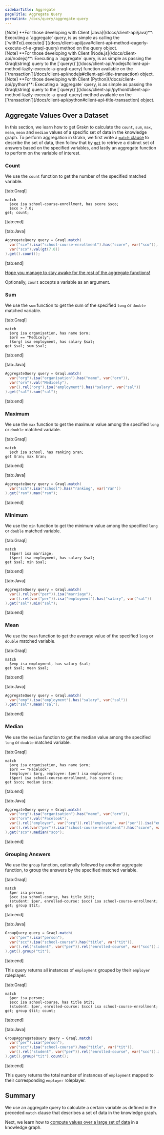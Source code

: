 ```yaml
---
sidebarTitle: Aggregate
pageTitle: Aggregate Query
permalink: /docs/query/aggregate-query
---
```


<div class = "note">
[Note]
**For those developing with Client [Java](/docs/client-api/java)**: Executing a `aggregate` query, is as simple as calling the [`withTx().execute()`](/docs/client-api/java#client-api-method-eagerly-execute-of-a-graql-query) method on the query object.
</div>

<div class = "note">
[Note]
**For those developing with Client [Node.js](/docs/client-api/nodejs)**: Executing a `aggregate` query, is as simple as passing the Graql(string) query to the [`query()`](/docs/client-api/nodejs#client-api-method-lazily-execute-a-graql-query) function available on the [`transaction`](/docs/client-api/nodejs#client-api-title-transaction) object.
</div>

<div class = "note">
[Note]
**For those developing with Client [Python](/docs/client-api/python)**: Executing a `aggregate` query, is as simple as passing the Graql(string) query to the [`query()`](/docs/client-api/python#client-api-method-lazily-execute-a-graql-query) method available on the [`transaction`](/docs/client-api/python#client-api-title-transaction) object.
</div>

## Aggregate Values Over a Dataset
In this section, we learn how to get Grakn to calculate the `count`, `sum`, `max`, `mean`, `mean` and `median` values of a specific set of data in the knowledge graph.
To perform aggregation in Grakn, we first write a [`match` clause](/docs/query/match-clause) to describe the set of data, then follow that by [`get`](/docs/query/get-query) to retrieve a distinct set of answers based on the specified variables, and lastly an aggregate function to perform on the variable of interest.

### Count
We use the `count` function to get the number of the specified matched variable.

<div class="tabs dark">

[tab:Graql]
```graql
match
  $sce isa school-course-enrollment, has score $sco;
  $sco > 7.0;
get; count;
```
[tab:end]

[tab:Java]
```java
AggregateQuery query = Graql.match(
  var("sce").isa("school-course-enrollment").has("score", var("sco")),
  var("sco").val(gt(7.0))
).get().count();
```
[tab:end]
</div>

[Hope you manage to stay awake for the rest of the aggregate functions!](https://www.youtube.com/watch?v=FmbmNp1RDCE)

Optionally, `count` accepts a variable as an argument.

### Sum
We use the `sum` function to get the sum of the specified `long` or `double` matched variable.

<div class="tabs dark">

[tab:Graql]
```graql
match
  $org isa organisation, has name $orn;
  $orn == "Medicely";
  ($org) isa employment, has salary $sal;
get $sal; sum $sal;
```
[tab:end]

[tab:Java]
```java
AggregateQuery query = Graql.match(
  var("org").isa("organisation").has("name", var("orn")),
  var("orn").val("Medicely"),
  var().rel("org").isa("employment").has("salary", var("sal"))
).get("sal").sum("sal");
```
[tab:end]
</div>

### Maximum
We use the `max` function to get the maximum value among the specified `long` or `double` matched variable.

<div class="tabs dark">

[tab:Graql]
```graql
match
  $sch isa school, has ranking $ran;
get $ran; max $ran;
```
[tab:end]

[tab:Java]
```java
AggregateQuery query = Graql.match(
  var("sch").isa("school").has("ranking", var("ran"))
).get("ran").max("ran");
```
[tab:end]
</div>

### Minimum
We use the `min` function to get the minimum value among the specified `long` or `double` matched variable.

<div class="tabs dark">

[tab:Graql]
```graql
match
  ($per) isa marriage;
  ($per) isa employment, has salary $sal;
get $sal; min $sal;
```
[tab:end]

[tab:Java]
```java
AggregateQuery query = Graql.match(
  var().rel(var("per")).isa("marriage"),
  var().rel(var("per")).isa("employment").has("salary", var("sal"))
).get("sal").min("sal");
```
[tab:end]
</div>

### Mean
We use the `mean` function to get the average value of the specified `long` or `double` matched variable.

<div class="tabs dark">

[tab:Graql]
```graql
match
  $emp isa employment, has salary $sal;
get $sal; mean $sal;
```
[tab:end]

[tab:Java]
```java
AggregateQuery query = Graql.match(
  var("emp").isa("employment").has("salary", var("sal"))
).get("sal").mean("sal");
```
[tab:end]
</div>

### Median
We use the `median` function to get the median value among the specified `long` or `double` matched variable.

<div class="tabs dark">

[tab:Graql]
```graql
match
  $org isa organisation, has name $orn;
  $orn == "Facelook";
  (employer: $org, employee: $per) isa employment;
  ($per) isa school-course-enrollment, has score $sco;
get $sco; median $sco;
```
[tab:end]

[tab:Java]
```java
AggregateQuery query = Graql.match(
  var("org").isa("organisation").has("name", var("orn")),
  var("orn").val("Facelook"),
  var().rel("employer", var("org")).rel("employee", var("per")).isa("employment"),
  var().rel(var("per")).isa("school-course-enrollment").has("score", var("sco"))
).get("sco").median("sco");
```
[tab:end]
</div>

### Grouping Answers
We use the `group` function, optionally followed by another aggregate function, to group the answers by the specified matched variable.

<div class="tabs dark">

[tab:Graql]
```graql
match
  $per isa person;
  $scc isa school-course, has title $tit;
  (student: $per, enrolled-course: $scc) isa school-course-enrollment;
get; group $tit;
```
[tab:end]

[tab:Java]
```java
GroupQuery query = Graql.match(
  var("per").isa("person"),
  var("scc").isa("school-course").has("title", var("tit")),
  var().rel("student", var("per")).rel("enrolled-course", var("scc")).isa("school-course-enrollment")
).get().group("tit");
```
[tab:end]
</div>

This query returns all instances of `employment` grouped by their `employer` roleplayer.

<div class="tabs dark">

[tab:Graql]
```graql
match
  $per isa person;
  $scc isa school-course, has title $tit;
  (student: $per, enrolled-course: $scc) isa school-course-enrollment;
get; group $tit; count;
```
[tab:end]

[tab:Java]
```java
GroupAggregateQuery query = Graql.match(
  var("per").isa("person"),
  var("scc").isa("school-course").has("title", var("tit")),
  var().rel("student", var("per")).rel("enrolled-course", var("scc")).isa("school-course-enrollment")
).get().group("tit").count();
```
[tab:end]
</div>

This query returns the total number of instances of `employment` mapped to their corresponding `employer` roleplayer.

## Summary
We use an aggregate query to calculate a certain variable as defined in the preceded `match` clause that describes a set of data in the knowledge graph.

Next, we learn how to [compute values over a large set of data](/docs/query/compute-query) in a knowledge graph.
